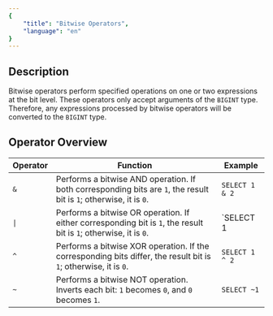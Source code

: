 ```yaml
---
{
    "title": "Bitwise Operators",
    "language": "en"
}
---
```


## Description  

Bitwise operators perform specified operations on one or two expressions at the bit level. These operators only accept arguments of the `BIGINT` type. Therefore, any expressions processed by bitwise operators will be converted to the `BIGINT` type.  

## Operator Overview  

| Operator | Function                                                                                     | Example         |  
|----------|----------------------------------------------------------------------------------------------|-----------------|  
| `&`      | Performs a bitwise AND operation. If both corresponding bits are `1`, the result bit is `1`; otherwise, it is `0`. | `SELECT 1 & 2` |  
| `\|`     | Performs a bitwise OR operation. If either corresponding bit is `1`, the result bit is `1`; otherwise, it is `0`.  | `SELECT 1 | 2` |  
| `^`      | Performs a bitwise XOR operation. If the corresponding bits differ, the result bit is `1`; otherwise, it is `0`.   | `SELECT 1 ^ 2` |  
| `~`      | Performs a bitwise NOT operation. Inverts each bit: `1` becomes `0`, and `0` becomes `1`.                          | `SELECT ~1`    |  


